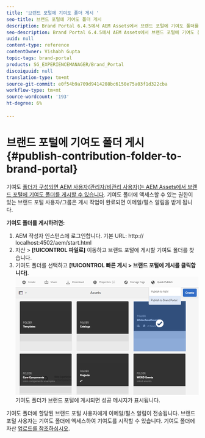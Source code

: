 ```yaml
---
title: '브랜드 포털에 기여도 폴더 게시 '
seo-title: 브랜드 포털에 기여도 폴더 게시
description: Brand Portal 6.4.5에서 AEM Assets에서 브랜드 포털에 기여도 폴더를 게시하는 방법에 대한 통찰력을 얻을 수 있습니다.
seo-description: Brand Portal 6.4.5에서 AEM Assets에서 브랜드 포털에 기여도 폴더를 게시하는 방법에 대한 통찰력을 얻을 수 있습니다.
uuid: null
content-type: reference
contentOwner: Vishabh Gupta
topic-tags: brand-portal
products: SG_EXPERIENCEMANAGER/Brand_Portal
discoiquuid: null
translation-type: tm+mt
source-git-commit: e0f54b9a709d9414208bc6150e75a03f1d322cba
workflow-type: tm+mt
source-wordcount: '193'
ht-degree: 6%

---
```



# 브랜드 포털에 기여도 폴더 게시 {#publish-contribution-folder-to-brand-portal}

기여도 [폴더가 구성되면 AEM 사용자(관리자/비관리 사용자)는 AEM Assets에서 브랜드 포털에 기여도 폴더를 게시할 수 있습니다](brand-portal-configure-contribution-folder-properties.md). 기여도 폴더에 액세스할 수 있는 권한이 있는 브랜드 포털 사용자/그룹은 게시 작업이 완료되면 이메일/펄스 알림을 받게 됩니다.

**기여도 폴더를 게시하려면:**

1. AEM 작성자 인스턴스에 로그인합니다.
기본 URL: http:// localhost:4502/aem/start.html
1. 자산 > **[!UICONTROL 파일로]** 이동하고 브랜드 포털에 게시할 기여도 폴더를 찾습니다.
1. 기여도 폴더를 선택하고 **[!UICONTROL 빠른 게시 > 브랜드 포털에 게시를 클릭합니다]**.
   ![](assets/publish-contribution-folder-to-bp.png)
기여도 폴더가 브랜드 포털에 게시되면 성공 메시지가 표시됩니다.

기여도 폴더에 할당된 브랜드 포털 사용자에게 이메일/펄스 알림이 전송됩니다. 브랜드 포털 사용자는 기여도 폴더에 액세스하여 기여도를 시작할 수 있습니다. 기여도 폴더에 자산 [업로드를 참조하십시오](brand-portal-upload-assets-to-contribution-folder.md).